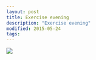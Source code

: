 ```yaml
---
layout: post
title: Exercise evening
description: "Exercise evening"
modified: 2015-05-24
tags:
---
```


<img src="http://i.imgur.com/hNasicx.jpg">
